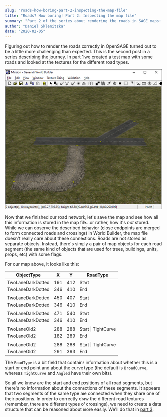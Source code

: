 ```yaml
---
slug: "roads-how-boring-part-2-inspecting-the-map-file"
title: "Roads? How boring! Part 2: Inspecting the map file"
summary: "Part 2 of the series about rendering the roads in SAGE maps: Finding out how the roads are stored in the map files"
author: "Daniel Sklenitzka"
date: "2020-02-05"
---
```


Figuring out how to render the roads correctly in OpenSAGE turned out to be a little more challenging than expected. This is the second post in a series describing the journey. In [part 1](/blog/roads-how-boring-part-1-taking-stock) we created a test map with some roads and looked at the textures for the different road types.

![Test map](./connected_roads.png)

Now that we finished our road network, let's save the map and see how all this information is stored in the map file...or rather, how it's _not_ stored. While we can observe the described behavior (close endpoints are merged to form connected roads and crossings) in World Builder, the map file doesn't really care about these connections. Roads are not stored as separate objects. Instead, there's simply a pair of map objects for each road segment (the same kind of objects that are used for trees, buildings, units, props, etc) with some flags.

For our map above, it looks like this:

|ObjectType|X|Y|RoadType|
|---|---|---|---|
|TwoLaneDarkDotted|191|412|Start|
|TwoLaneDarkDotted|346|410|End|
|||||
|TwoLaneDarkDotted|450|407|Start|
|TwoLaneDarkDotted|346|410|End|
|||||
|TwoLaneDarkDotted|471|540|Start|
|TwoLaneDarkDotted|346|410|End|
|||||
|TwoLaneOld2|288|288|Start \| TightCurve|
|TwoLaneOld2|182|289|End|
|||||
|TwoLaneOld2|288|288|Start \| TightCurve|
|TwoLaneOld2|291|393|End|

The `RoadType` is a bit field that contains information about whether this is a start or end point and about the curve type (the default is `BroadCurve`, whereas `TightCurve` and `Angled` have their own bits).

So all we know are the start and end positions of all road segments, but there's no information about the connections of these segments. It appears that two segments of the same type are connected when they share one of their positions.
In order to correctly draw the different road textures (remember, there are different types of crossings), we need to create a data structure that can be reasoned about more easily. We'll do that in [part 3](/blog/roads-how-boring-part-3-building-a-graph-data-structure).